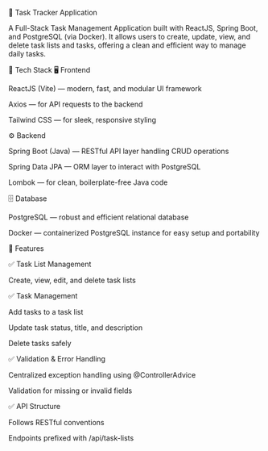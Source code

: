 📝 Task Tracker Application

A Full-Stack Task Management Application built with ReactJS, Spring Boot, and PostgreSQL (via Docker).
It allows users to create, update, view, and delete task lists and tasks, offering a clean and efficient way to manage daily tasks.

🚀 Tech Stack
🖥️ Frontend

ReactJS (Vite) — modern, fast, and modular UI framework

Axios — for API requests to the backend

Tailwind CSS — for sleek, responsive styling

⚙️ Backend

Spring Boot (Java) — RESTful API layer handling CRUD operations

Spring Data JPA — ORM layer to interact with PostgreSQL

Lombok — for clean, boilerplate-free Java code

🗄️ Database

PostgreSQL — robust and efficient relational database

Docker — containerized PostgreSQL instance for easy setup and portability

🧩 Features

✅ Task List Management

Create, view, edit, and delete task lists

✅ Task Management

Add tasks to a task list

Update task status, title, and description

Delete tasks safely

✅ Validation & Error Handling

Centralized exception handling using @ControllerAdvice

Validation for missing or invalid fields

✅ API Structure

Follows RESTful conventions

Endpoints prefixed with /api/task-lists

